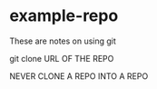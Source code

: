 # example-repo
These are notes on using git

git clone URL OF THE REPO

NEVER CLONE A REPO INTO A REPO


